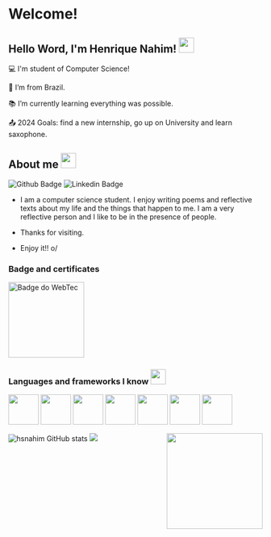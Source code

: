# Welcome!

## Hello Word, I'm Henrique Nahim! <img src="https://github.com/TheDudeThatCode/TheDudeThatCode/blob/master/Assets/Earth.gif?raw=true" style="width:30px">

:computer: I'm student of Computer Science!

:house_with_garden: I’m from Brazil.

:books: I’m currently learning everything was possible.

:outbox_tray: 2024 Goals: find a new internship, go up on University and learn saxophone.

## About me <img src="https://github.com/TheDudeThatCode/TheDudeThatCode/blob/master/Assets/Mario_Hello_Big.gif?raw=true" style="width:30px"/>


![Github Badge](https://img.shields.io/badge/-Github-000?style=flat-square&logo=Github&logoColor=white&link=https://github.com/hsnahim/) ![Linkedin Badge](https://img.shields.io/badge/-LinkedIn-blue?style=flat-square&logo=Linkedin&logoColor=white&link=https://www.linkedin.com/in/henrique-nahim-3a71a8267/)

- I am a computer science student. I enjoy writing poems and reflective texts about my life and the things that happen to me. I am a very reflective person and I like to be in the presence of people.

- Thanks for visiting.

- Enjoy it!! o/

### Badge and certificates

<a href="https://badges.openbadges.me/api/badgeitem/3dfeb3eb-6e1c-4f87-9cf8-37687022e632/metadata?host=app.openbadges.me">
    <img src="./WebTech+Membro+-+Nível+1.png" alt="Badge do WebTec" style="width:150px">
</a>


### Languages and frameworks ​​I know <img src="https://github.com/TheDudeThatCode/TheDudeThatCode/blob/master/Assets/Developer.gif?raw=true" style="width:30px"/>
<!-- Link com os badges para inserir https://devicon.dev/ -->

<img src="https://cdn.jsdelivr.net/gh/devicons/devicon/icons/nodejs/nodejs-original-wordmark.svg" style="width:60px"/> <img src="https://cdn.jsdelivr.net/gh/devicons/devicon/icons/npm/npm-original-wordmark.svg" style="width:60px"/> <img src="https://cdn.jsdelivr.net/gh/devicons/devicon/icons/java/java-original-wordmark.svg" style="width:60px"/> <img src="https://cdn.jsdelivr.net/gh/devicons/devicon/icons/javascript/javascript-original.svg" style="width:60px"/> <img src="https://cdn.jsdelivr.net/gh/devicons/devicon/icons/c/c-original.svg" style="width:60px"/> <img src="https://cdn.jsdelivr.net/gh/devicons/devicon/icons/html5/html5-original.svg" style="width:60px"/> <img src="https://cdn.jsdelivr.net/gh/devicons/devicon/icons/css3/css3-original.svg" style="width:60px"/>

![hsnahim GitHub stats](https://github-readme-stats.vercel.app/api?username=hsnahim&show_icons=true&theme=merko)<img align="right" width="190" height="190" src="https://www.xainesworld.com/wp-content/uploads/2020/02/WATER_THUMBS_UP.png">
<img src="https://github.com/TheDudeThatCode/TheDudeThatCode/blob/master/Assets/Mario_Gameplay.gif?raw=true">
